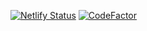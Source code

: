 [![Netlify Status](https://api.netlify.com/api/v1/badges/b367e079-0d0c-48e4-95a4-fdc6d93d879c/deploy-status)](https://app.netlify.com/sites/sametccme/deploys)
[![CodeFactor](https://www.codefactor.io/repository/github/sametcn99/personal-website/badge)](https://www.codefactor.io/repository/github/sametcn99/personal-website)
